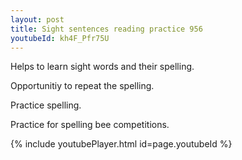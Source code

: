 ```yaml
---
layout: post
title: Sight sentences reading practice 956
youtubeId: kh4F_Pfr75U
---
```

 
 
Helps to learn sight words and their spelling.

Opportunitiy to repeat the spelling. 

Practice spelling. 
 
Practice for spelling bee competitions. 
 
{% include youtubePlayer.html id=page.youtubeId %}
 
 
